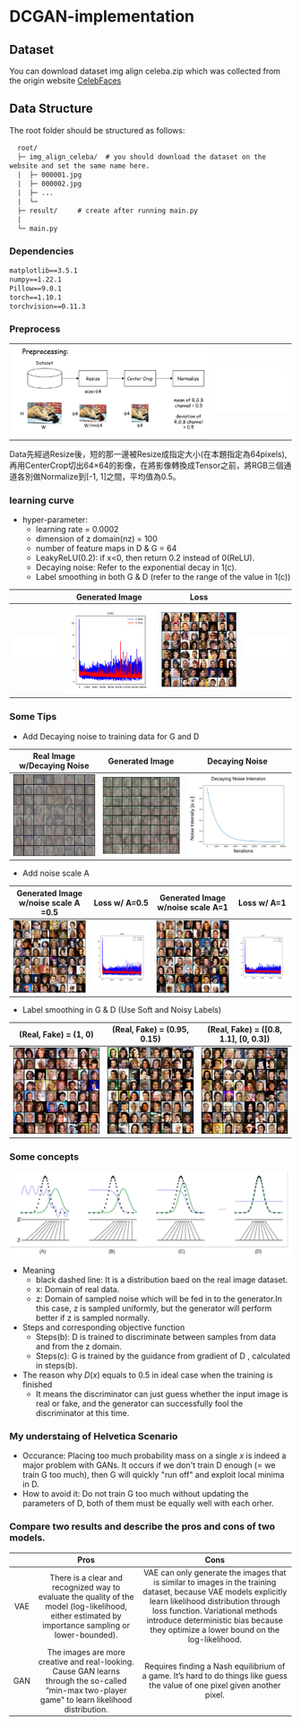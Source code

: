 # DCGAN-implementation



## Dataset
You can download dataset img align celeba.zip which was collected from the origin website [CelebFaces](http://mmlab.ie.cuhk.edu.hk/projects/CelebA.html)

## Data Structure
The root folder should be structured as follows:
```
  root/
  ├─ img_align_celeba/  # you should download the dataset on the website and set the same name here.
  |  ├─ 000001.jpg
  |  ├─ 000002.jpg
  |  ├─ ...
  |  └─
  ├─ result/     # create after running main.py
  |
  └─ main.py
```

### Dependencies
```
matplotlib==3.5.1
numpy==1.22.1
Pillow==9.0.1
torch==1.10.1
torchvision==0.11.3
```

### Preprocess
|   |   |
|:--:|:--:|
|![GAN_Preprocessing.png](./image/GAN_Preprocessing.png)|![Dummy](./image/dummy.png)|

Data先經過Resize後，短的那一邊被Resize成指定大小(在本題指定為64pixels),再用CenterCrop切出64×64的影像，在將影像轉換成Tensor之前，將RGB三個通道各別做Normalize到[-1, 1]之間，平均值為0.5。


### learning curve 
- hyper-parameter:
    - learning rate = 0.0002
    - dimension of z domain(nz) = 100
    - number of feature maps in D & G = 64
    - LeakyReLU(0.2): if x<0, then return 0.2 instead of 0(ReLU).
    - Decaying noise: Refer to the exponential decay in 1(c).
    - Label smoothing in both G & D (refer to the range of the value in 1(c))
    
|   | Generated Image | Loss |  |
|:--:|:--:|:--:|:--:|
|![Dummy](./image/Dummy.png)|![loss](./image/loss.png)|![iter_15500](./image/fake_samples_iter_15500.png)|![Dummy](./image/Dummy.png)|

### Some Tips
- Add Decaying noise to training data for G and D

| Real Image w/Decaying Noise | Generated Image | Decaying Noise |
|:--:|:--:|:--:|
|![GIF_real_add_noise](./image/Add_noise.gif)|![GIF_fake_add_noise](./image/Add_noise_fake.gif)|![PNG_decaying_noise](./image\Strategy.png)|

- Add noise scale A

| Generated Image w/noise scale A =0.5|Loss w/ A=0.5|Generated Image w/noise scale A=1|Loss w/ A=1|
|:--:|:--:|:--:|:--:|
|![fake_A0.5](./image/fake_samples_iter_8241_A0.5.png)|![loss_A0.5](./image/loss_A0.5.png)|![fake_A1](./image/fake_samples_iter_8241_A1.png)|![loss_A1](./image/loss_A1.png)|

- Label smoothing in G & D (Use Soft and Noisy Labels)  

| (Real, Fake) = (1, 0) | (Real, Fake) = (0.95, 0.15) | (Real, Fake) = ([0.8, 1.1], [0, 0.3]) |
|:--:|:--:|:--:|
|![origin](./image\result0_fake_samples_iter_6334.png)|![relabel_fixed](./image\relabel_fixed.png)|![relabel_range](./image\relabel_range.png)|


### Some concepts
![2(a)](./image/2(a).png)
- Meaning
    - black dashed line: It is a distribution baed on the real image dataset.
    - x: Domain of real data.
    - z: Domain of sampled noise which will be fed in to the generator.In this case, z is sampled uniformly, but the generator will perform better if z is sampled normally.
- Steps and corresponding objective function
    - Steps(b): D is trained to discriminate between samples from data and from the z domain.
    - Steps(c): G is trained by the guidance from gradient of D , calculated in steps(b).
- The reason why $D(x)$ equals to 0.5 in ideal case when the training is finished
    - It means the discriminator can just guess whether the input image is real or fake, and the generator can successfully fool the discriminator at this time.

### My understaing of Helvetica Scenario
- Occurance: Placing too much probability mass on a single $x$ is indeed a major problem with GANs. It occurs if we don't train D enough (= we train G too much), then G will quickly "run off" and exploit local minima in D.
- How to avoid it: Do not train G too much without updating the parameters of D, both of them must be equally well with each orher.

### Compare two results and describe the pros and cons of two models.
|  |Pros|Cons|
|:--:|:--:|:--:|
|VAE| There is a clear and recognized way to evaluate the quality of the model (log-likelihood, either estimated by importance sampling or lower-bounded). | VAE can only generate the images that is similar to images in the training dataset, because VAE models explicitly learn likelihood distribution through loss function. Variational methods introduce deterministic bias because they optimize a lower bound on the log-likelihood. |
|GAN| The images are more creative and real-looking. Cause GAN learns through the so-called “min-max two-player game" to learn likelihood distribution.| Requires finding a Nash equilibrium of a game. It’s hard to do things like guess the value of one pixel given another pixel. |


